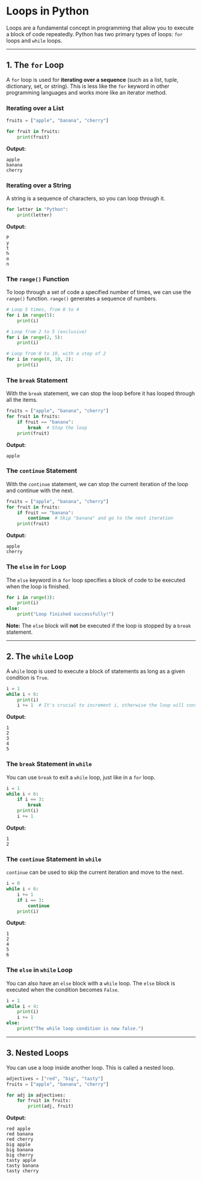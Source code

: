 # Loops in Python

Loops are a fundamental concept in programming that allow you to execute a block of code repeatedly. Python has two primary types of loops: `for` loops and `while` loops.

---

## 1. The `for` Loop

A `for` loop is used for **iterating over a sequence** (such as a list, tuple, dictionary, set, or string). This is less like the `for` keyword in other programming languages and works more like an iterator method.

### Iterating over a List

```python
fruits = ["apple", "banana", "cherry"]

for fruit in fruits:
    print(fruit)
```
**Output:**
```
apple
banana
cherry
```

### Iterating over a String

A string is a sequence of characters, so you can loop through it.

```python
for letter in "Python":
    print(letter)
```
**Output:**
```
P
y
t
h
o
n
```

### The `range()` Function

To loop through a set of code a specified number of times, we can use the `range()` function. `range()` generates a sequence of numbers.

```python
# Loop 5 times, from 0 to 4
for i in range(5):
    print(i)

# Loop from 2 to 5 (exclusive)
for i in range(2, 5):
    print(i)

# Loop from 0 to 10, with a step of 2
for i in range(0, 10, 2):
    print(i)
```

### The `break` Statement

With the `break` statement, we can stop the loop before it has looped through all the items.

```python
fruits = ["apple", "banana", "cherry"]
for fruit in fruits:
    if fruit == "banana":
        break  # Stop the loop
    print(fruit)
```
**Output:**
```
apple
```

### The `continue` Statement

With the `continue` statement, we can stop the current iteration of the loop and continue with the next.

```python
fruits = ["apple", "banana", "cherry"]
for fruit in fruits:
    if fruit == "banana":
        continue  # Skip "banana" and go to the next iteration
    print(fruit)
```
**Output:**
```
apple
cherry
```

### The `else` in `for` Loop

The `else` keyword in a `for` loop specifies a block of code to be executed when the loop is finished.

```python
for i in range(3):
    print(i)
else:
    print("Loop finished successfully!")
```
**Note:** The `else` block will **not** be executed if the loop is stopped by a `break` statement.

---

## 2. The `while` Loop

A `while` loop is used to execute a block of statements as long as a given condition is `True`.

```python
i = 1
while i < 6:
    print(i)
    i += 1  # It's crucial to increment i, otherwise the loop will continue forever
```
**Output:**
```
1
2
3
4
5
```

### The `break` Statement in `while`

You can use `break` to exit a `while` loop, just like in a `for` loop.

```python
i = 1
while i < 6:
    if i == 3:
        break
    print(i)
    i += 1
```
**Output:**
```
1
2
```

### The `continue` Statement in `while`

`continue` can be used to skip the current iteration and move to the next.

```python
i = 0
while i < 6:
    i += 1
    if i == 3:
        continue
    print(i)
```
**Output:**
```
1
2
4
5
6
```

### The `else` in `while` Loop

You can also have an `else` block with a `while` loop. The `else` block is executed when the condition becomes `False`.

```python
i = 1
while i < 4:
    print(i)
    i += 1
else:
    print("The while loop condition is now false.")
```

---

## 3. Nested Loops

You can use a loop inside another loop. This is called a nested loop.

```python
adjectives = ["red", "big", "tasty"]
fruits = ["apple", "banana", "cherry"]

for adj in adjectives:
    for fruit in fruits:
        print(adj, fruit)
```
**Output:**
```
red apple
red banana
red cherry
big apple
big banana
big cherry
tasty apple
tasty banana
tasty cherry
```
